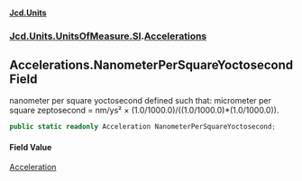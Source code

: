 #### [Jcd.Units](index.md 'index')

### [Jcd.Units.UnitsOfMeasure.SI](Jcd.Units.UnitsOfMeasure.SI.md 'Jcd.Units.UnitsOfMeasure.SI').[Accelerations](Accelerations.md 'Jcd.Units.UnitsOfMeasure.SI.Accelerations')

## Accelerations.NanometerPerSquareYoctosecond Field

nanometer per square yoctosecond defined such that: micrometer per square zeptosecond = nm/ys² ×
(1.0/1000.0)/((1.0/1000.0)*(1.0/1000.0)).

```csharp
public static readonly Acceleration NanometerPerSquareYoctosecond;
```

#### Field Value

[Acceleration](Acceleration.md 'Jcd.Units.UnitTypes.Acceleration')